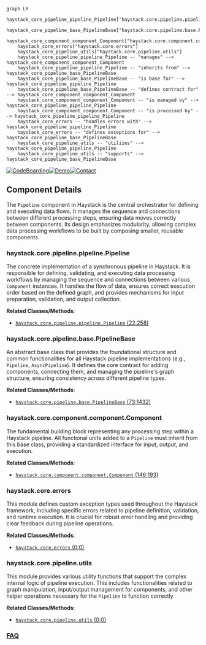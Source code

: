 ```mermaid
graph LR
    haystack_core_pipeline_pipeline_Pipeline["haystack.core.pipeline.pipeline.Pipeline"]
    haystack_core_pipeline_base_PipelineBase["haystack.core.pipeline.base.PipelineBase"]
    haystack_core_component_component_Component["haystack.core.component.component.Component"]
    haystack_core_errors["haystack.core.errors"]
    haystack_core_pipeline_utils["haystack.core.pipeline.utils"]
    haystack_core_pipeline_pipeline_Pipeline -- "manages" --> haystack_core_component_component_Component
    haystack_core_pipeline_pipeline_Pipeline -- "inherits from" --> haystack_core_pipeline_base_PipelineBase
    haystack_core_pipeline_base_PipelineBase -- "is base for" --> haystack_core_pipeline_pipeline_Pipeline
    haystack_core_pipeline_base_PipelineBase -- "defines contract for" --> haystack_core_component_component_Component
    haystack_core_component_component_Component -- "is managed by" --> haystack_core_pipeline_pipeline_Pipeline
    haystack_core_component_component_Component -- "is processed by" --> haystack_core_pipeline_pipeline_Pipeline
    haystack_core_errors -- "handles errors with" --> haystack_core_pipeline_pipeline_Pipeline
    haystack_core_errors -- "defines exceptions for" --> haystack_core_pipeline_base_PipelineBase
    haystack_core_pipeline_utils -- "utilizes" --> haystack_core_pipeline_pipeline_Pipeline
    haystack_core_pipeline_utils -- "supports" --> haystack_core_pipeline_base_PipelineBase
```
[![CodeBoarding](https://img.shields.io/badge/Generated%20by-CodeBoarding-9cf?style=flat-square)](https://github.com/CodeBoarding/CodeBoarding)[![Demo](https://img.shields.io/badge/Try%20our-Demo-blue?style=flat-square)](https://www.codeboarding.org/demo)[![Contact](https://img.shields.io/badge/Contact%20us%20-%20contact@codeboarding.org-lightgrey?style=flat-square)](mailto:contact@codeboarding.org)

## Component Details

The `Pipeline` component in Haystack is the central orchestrator for defining and executing data flows. It manages the sequence and connections between different processing steps, ensuring data moves correctly between components. Its design emphasizes modularity, allowing complex data processing workflows to be built by composing smaller, reusable components.

### haystack.core.pipeline.pipeline.Pipeline
The concrete implementation of a synchronous pipeline in Haystack. It is responsible for defining, validating, and executing data processing workflows by managing the sequence and connections between various `Component` instances. It handles the flow of data, ensures correct execution order based on the defined graph, and provides mechanisms for input preparation, validation, and output collection.


**Related Classes/Methods**:

- <a href="https://github.com/deepset-ai/haystack/blob/master/haystack/core/pipeline/pipeline.py#L22-L258" target="_blank" rel="noopener noreferrer">`haystack.core.pipeline.pipeline.Pipeline` (22:258)</a>


### haystack.core.pipeline.base.PipelineBase
An abstract base class that provides the foundational structure and common functionalities for all Haystack pipeline implementations (e.g., `Pipeline`, `AsyncPipeline`). It defines the core contract for adding components, connecting them, and managing the pipeline's graph structure, ensuring consistency across different pipeline types.


**Related Classes/Methods**:

- <a href="https://github.com/deepset-ai/haystack/blob/master/haystack/core/pipeline/base.py#L73-L1432" target="_blank" rel="noopener noreferrer">`haystack.core.pipeline.base.PipelineBase` (73:1432)</a>


### haystack.core.component.component.Component
The fundamental building block representing any processing step within a Haystack pipeline. All functional units added to a `Pipeline` must inherit from this base class, providing a standardized interface for input, output, and execution.


**Related Classes/Methods**:

- <a href="https://github.com/deepset-ai/haystack/blob/master/haystack/core/component/component.py#L146-L193" target="_blank" rel="noopener noreferrer">`haystack.core.component.component.Component` (146:193)</a>


### haystack.core.errors
This module defines custom exception types used throughout the Haystack framework, including specific errors related to pipeline definition, validation, and runtime execution. It is crucial for robust error handling and providing clear feedback during pipeline operations.


**Related Classes/Methods**:

- <a href="https://github.com/deepset-ai/haystack/blob/master/haystack/core/errors.py#L0-L0" target="_blank" rel="noopener noreferrer">`haystack.core.errors` (0:0)</a>


### haystack.core.pipeline.utils
This module provides various utility functions that support the complex internal logic of pipeline execution. This includes functionalities related to graph manipulation, input/output management for components, and other helper operations necessary for the `Pipeline` to function correctly.


**Related Classes/Methods**:

- <a href="https://github.com/deepset-ai/haystack/blob/master/haystack/core/pipeline/utils.py#L0-L0" target="_blank" rel="noopener noreferrer">`haystack.core.pipeline.utils` (0:0)</a>




### [FAQ](https://github.com/CodeBoarding/GeneratedOnBoardings/tree/main?tab=readme-ov-file#faq)